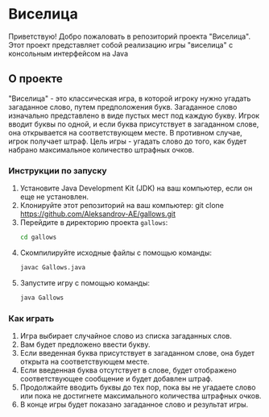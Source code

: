 # Виселица
Приветствую! Добро пожаловать в репозиторий проекта "Виселица". Этот проект представляет собой реализацию игры "виселица" с консольным интерфейсом на Java

## О проекте
"Виселица" - это классическая игра, в которой игроку нужно угадать загаданное слово, путем предположения букв. Загаданное слово изначально представлено в виде пустых мест под каждую букву. Игрок вводит буквы по одной, и если буква присутствует в загаданном слове, она открывается на соответствующем месте. В противном случае, игрок получает штраф. Цель игры - угадать слово до того, как будет набрано максимальное количество штрафных очков.

### Инструкции по запуску

1. Установите Java Development Kit (JDK) на ваш компьютер, если он еще не установлен.
2. Клонируйте этот репозиторий на ваш компьютер:
   git clone https://github.com/Aleksandrov-AE/gallows.git
3. Перейдите в директорию проекта `gallows`:
   ~~~bash 
   cd gallows
   ~~~
4. Скомпилируйте исходные файлы с помощью команды:
    ~~~bash 
    javac Gallows.java
   ~~~
5. Запустите игру с помощью команды:
    ~~~bash
   java Gallows
   ~~~

   
### Как играть

1. Игра выбирает случайное слово из списка загаданных слов.
2. Вам будет предложено ввести букву.
3. Если введенная буква присутствует в загаданном слове, она будет открыта на соответствующем месте.
4. Если введенная буква отсутствует в слове, будет отображено соответствующее сообщение и будет добавлен штраф.
5. Продолжайте вводить буквы до тех пор, пока вы не угадаете слово или пока не достигнете максимального количества штрафных очков.
6. В конце игры будет показано загаданное слово и результат игры.

